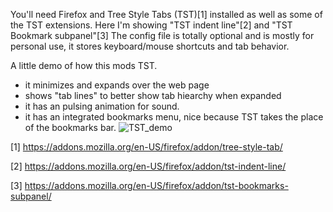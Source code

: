 You'll need Firefox and Tree Style Tabs (TST)[1] installed as well as some of the TST extensions. Here I'm showing "TST indent line"[2] and "TST Bookmark subpanel"[3]
The config file is totally optional and is mostly for personal use, it stores keyboard/mouse shortcuts and tab behavior. 

A little demo of how this mods TST.

*  it minimizes and expands over the web page
*  shows "tab lines" to better show tab hiearchy when expanded 
*  it has an pulsing animation for sound.
*  it has an integrated bookmarks menu, nice because TST takes the place of the bookmarks bar.
![TST_demo](https://github.com/jessebeard/firefox_settings/assets/61173820/d4c457d4-c657-439e-be7e-424a84f6f516)


[1] https://addons.mozilla.org/en-US/firefox/addon/tree-style-tab/ 

[2] https://addons.mozilla.org/en-US/firefox/addon/tst-indent-line/

[3] https://addons.mozilla.org/en-US/firefox/addon/tst-bookmarks-subpanel/
